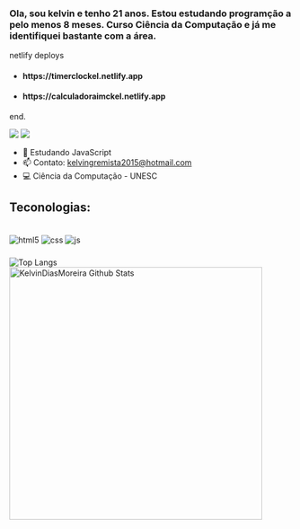 ### Ola, sou kelvin e tenho 21 anos. Estou estudando programção a pelo menos 8 meses. Curso Ciência da Computação e já me identifiquei bastante com a área.
netlify deploys
 - <h4>https://timerclockel.netlify.app</h4>         
 - <h4>https://calculadoraimckel.netlify.app</h4>
end. 





<a href="https://www.linkedin.com/in/kelvin-dias-moreira-b18247223/" target="_blank"><img src="https://img.shields.io/badge/LinkedIn-0077B5?style=for-the-badge&logo=linkedin&logoColor=white" target="_blank"></a>
<a href="mailto:kelvingremista2015@hotmail.com" target="_blank"><img src="https://img.shields.io/badge/Gmail-D14836?style=for-the-badge&logo=gmail&logoColor=white" target="_blank"></a>

- 🌱 Estudando JavaScript
- 📫 Contato: kelvingremista2015@hotmail.com
- 💻 Ciência da Computação - UNESC

## Teconologias:

<div style="display: inline_block"><br/>
    <img align="center" alt="html5" src="https://img.shields.io/badge/HTML5-E34F26?style=for-the-badge&logo=html5&logoColor=white" />
    <img align="center" alt="css" src="https://img.shields.io/badge/CSS3-1572B6?style=for-the-badge&logo=css3&logoColor=white" />
    <img align="center" alt="js" src="https://img.shields.io/badge/JavaScript-323330?style=for-the-badge&logo=javascript&logoColor=F7DF1E" />
</div>

###
![Top Langs](https://github-readme-stats.vercel.app/api/top-langs/?username=KelvinDiasMoreira&theme=dark&layout=compact)
<img align="left" width="450px" alt="KelvinDiasMoreira Github Stats" src="https://github-readme-stats.vercel.app/api?username=KelvinDiasMoreira&theme=dark&show_icons=true&hide_border=true" />
